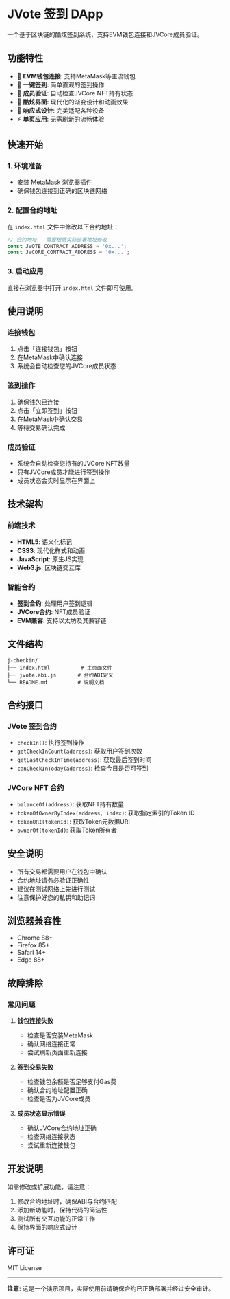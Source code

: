 # JVote 签到 DApp

一个基于区块链的酷炫签到系统，支持EVM钱包连接和JVCore成员验证。

## 功能特性

- 🔗 **EVM钱包连接**: 支持MetaMask等主流钱包
- 🎯 **一键签到**: 简单直观的签到操作
- 👥 **成员验证**: 自动检查JVCore NFT持有状态
- 🎨 **酷炫界面**: 现代化的渐变设计和动画效果
- 📱 **响应式设计**: 完美适配各种设备
- ⚡ **单页应用**: 无需刷新的流畅体验

## 快速开始

### 1. 环境准备

- 安装 [MetaMask](https://metamask.io/) 浏览器插件
- 确保钱包连接到正确的区块链网络

### 2. 配置合约地址

在 `index.html` 文件中修改以下合约地址：

```javascript
// 合约地址 - 需要根据实际部署地址修改
const JVOTE_CONTRACT_ADDRESS = '0x...';
const JVCORE_CONTRACT_ADDRESS = '0x...';
```

### 3. 启动应用

直接在浏览器中打开 `index.html` 文件即可使用。

## 使用说明

### 连接钱包
1. 点击「连接钱包」按钮
2. 在MetaMask中确认连接
3. 系统会自动检查您的JVCore成员状态

### 签到操作
1. 确保钱包已连接
2. 点击「立即签到」按钮
3. 在MetaMask中确认交易
4. 等待交易确认完成

### 成员验证
- 系统会自动检查您持有的JVCore NFT数量
- 只有JVCore成员才能进行签到操作
- 成员状态会实时显示在界面上

## 技术架构

### 前端技术
- **HTML5**: 语义化标记
- **CSS3**: 现代化样式和动画
- **JavaScript**: 原生JS实现
- **Web3.js**: 区块链交互库

### 智能合约
- **签到合约**: 处理用户签到逻辑
- **JVCore合约**: NFT成员验证
- **EVM兼容**: 支持以太坊及其兼容链

## 文件结构

```
j-checkin/
├── index.html          # 主页面文件
├── jvote.abi.js       # 合约ABI定义
└── README.md          # 说明文档
```

## 合约接口

### JVote 签到合约

- `checkIn()`: 执行签到操作
- `getCheckInCount(address)`: 获取用户签到次数
- `getLastCheckInTime(address)`: 获取最后签到时间
- `canCheckInToday(address)`: 检查今日是否可签到

### JVCore NFT 合约

- `balanceOf(address)`: 获取NFT持有数量
- `tokenOfOwnerByIndex(address, index)`: 获取指定索引的Token ID
- `tokenURI(tokenId)`: 获取Token元数据URI
- `ownerOf(tokenId)`: 获取Token所有者

## 安全说明

- 所有交易都需要用户在钱包中确认
- 合约地址请务必验证正确性
- 建议在测试网络上先进行测试
- 注意保护好您的私钥和助记词

## 浏览器兼容性

- Chrome 88+
- Firefox 85+
- Safari 14+
- Edge 88+

## 故障排除

### 常见问题

1. **钱包连接失败**
   - 检查是否安装MetaMask
   - 确认网络连接正常
   - 尝试刷新页面重新连接

2. **签到交易失败**
   - 检查钱包余额是否足够支付Gas费
   - 确认合约地址配置正确
   - 检查是否为JVCore成员

3. **成员状态显示错误**
   - 确认JVCore合约地址正确
   - 检查网络连接状态
   - 尝试重新连接钱包

## 开发说明

如需修改或扩展功能，请注意：

1. 修改合约地址时，确保ABI与合约匹配
2. 添加新功能时，保持代码的简洁性
3. 测试所有交互功能的正常工作
4. 保持界面的响应式设计

## 许可证

MIT License

---

**注意**: 这是一个演示项目，实际使用前请确保合约已正确部署并经过安全审计。